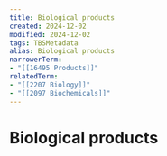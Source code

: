 ```yaml
---
title: Biological products
created: 2024-12-02
modified: 2024-12-02
tags: TBSMetadata
alias: Biological products
narrowerTerm:
- "[[16495 Products]]"
relatedTerm:
- "[[2207 Biology]]"
- "[[2097 Biochemicals]]"
---
```

# Biological products
